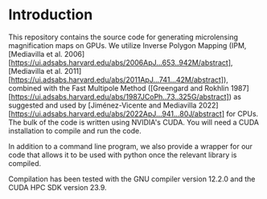 # Introduction
This repository contains the source code for generating microlensing magnification maps on GPUs. We utilize Inverse Polygon Mapping (IPM, [Mediavilla et al. 2006][https://ui.adsabs.harvard.edu/abs/2006ApJ...653..942M/abstract], [Mediavilla et al. 2011][https://ui.adsabs.harvard.edu/abs/2011ApJ...741...42M/abstract]), combined with the Fast Multipole Method ([Greengard and Rokhlin 1987][https://ui.adsabs.harvard.edu/abs/1987JCoPh..73..325G/abstract]) as suggested and used by [Jiménez-Vicente and Mediavilla 2022][https://ui.adsabs.harvard.edu/abs/2022ApJ...941...80J/abstract] for CPUs. The bulk of the code is written using NVIDIA's CUDA. You will need a CUDA installation to compile and run the code.

In addition to a command line program, we also provide a wrapper for our code that allows it to be used with python once the relevant library is compiled.

Compilation has been tested with the GNU compiler version 12.2.0 and the CUDA HPC SDK version 23.9.